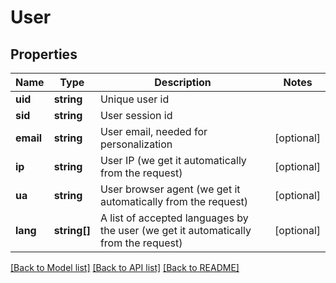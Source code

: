 # User

## Properties
Name | Type | Description | Notes
------------ | ------------- | ------------- | -------------
**uid** | **string** | Unique user id | 
**sid** | **string** | User session id | 
**email** | **string** | User email, needed for personalization | [optional] 
**ip** | **string** | User IP (we get it automatically from the request) | [optional] 
**ua** | **string** | User browser agent (we get it automatically from the request) | [optional] 
**lang** | **string[]** | A list of accepted languages by the user (we get it automatically from the request) | [optional] 

[[Back to Model list]](../README.md#documentation-for-models) [[Back to API list]](../README.md#documentation-for-api-endpoints) [[Back to README]](../README.md)


